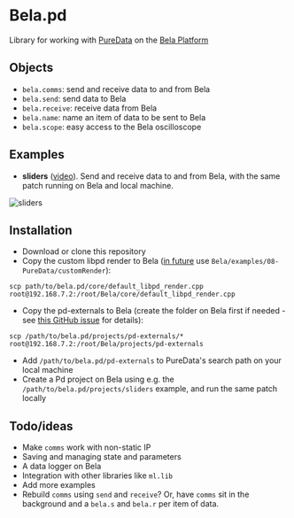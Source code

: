 # Bela.pd

Library for working with [PureData](http://puredata.info) on the [Bela Platform](http://bela.io)

## Objects
- `bela.comms`: send and receive data to and from Bela
- `bela.send`: send data to Bela
- `bela.receive`: receive data from Bela
- `bela.name`: name an item of data to be sent to Bela
- `bela.scope`: easy access to the Bela oscilloscope

## Examples
- **sliders** ([video](https://youtu.be/n1fM8_vGO88)). Send and receive data to and from Bela, with the same patch running on Bela and local machine.

![sliders](https://i.imgur.com/09SBCyW.png)

## Installation

- Download or clone this repository
- Copy the custom libpd render to Bela ([in future](https://github.com/BelaPlatform/Bela/issues/390) use `Bela/examples/08-PureData/customRender`):

```
scp path/to/bela.pd/core/default_libpd_render.cpp root@192.168.7.2:/root/Bela/core/default_libpd_render.cpp
```

- Copy the pd-externals to Bela (create the folder on Bela first if needed - see [this GitHub issue](https://github.com/BelaPlatform/Bela/issues/384) for details):

```
scp /path/to/bela.pd/projects/pd-externals/* root@192.168.7.2:/root/Bela/projects/pd-externals
```

- Add `/path/to/bela.pd/pd-externals` to PureData's search path on your local machine
- Create a Pd project on Bela using e.g. the `/path/to/bela.pd/projects/sliders` example, and run the same patch locally 

## Todo/ideas

- Make `comms` work with non-static IP
- Saving and managing state and parameters
- A data logger on Bela
- Integration with other libraries like `ml.lib`
- Add more examples
- Rebuild `comms` using `send` and `receive`? Or, have `comms` sit in the background and a `bela.s` and `bela.r` per item of data.
